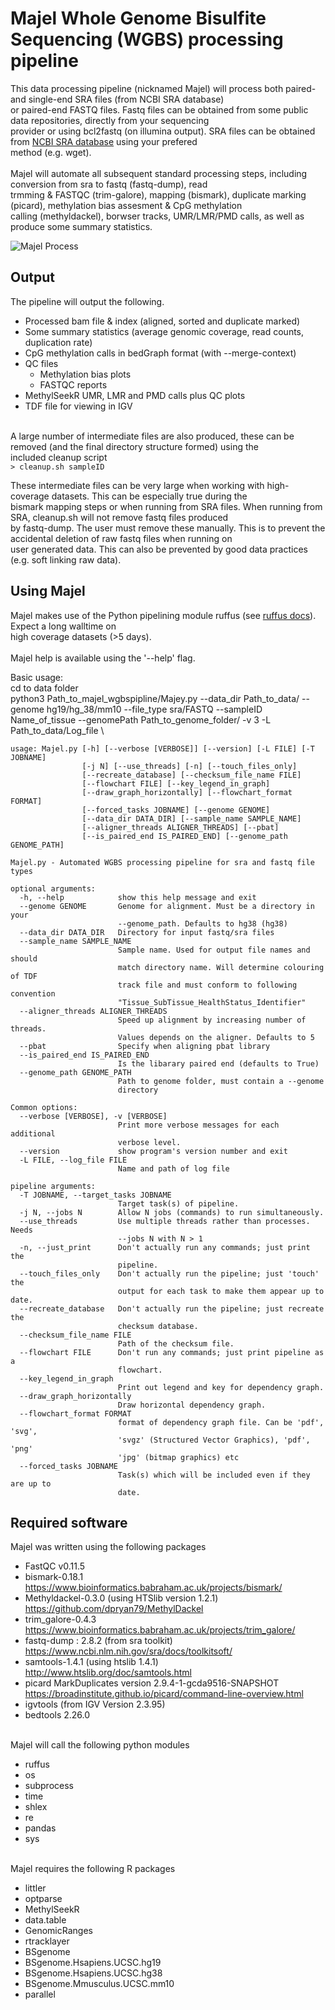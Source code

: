 # Majel Whole Genome Bisulfite Sequencing (WGBS) processing pipeline

This data processing pipeline (nicknamed Majel) will process both paired- and single-end SRA files (from NCBI SRA database)\
or paired-end FASTQ files. Fastq files can be obtained from some public data repositories, directly from your sequencing \
provider or using bcl2fastq (on illumina output). SRA files can be obtained from [NCBI SRA database](https://www.ncbi.nlm.nih.gov/) using your prefered \
method (e.g. wget).\
\
Majel will automate all subsequent standard processing steps, including conversion from sra to fastq (fastq-dump), read \
trmming & FASTQC (trim-galore), mapping (bismark), duplicate marking (picard), methylation bias assesment & CpG methylation \
calling (methyldackel), borwser tracks, UMR/LMR/PMD calls, as well as produce some summary statistics.

![Majel Process](./images/MajelFlowchart.png)

## Output 
The pipeline will output the following.

* Processed bam file & index (aligned, sorted and duplicate marked)
* Some summary statistics (average genomic coverage, read counts, duplication rate)
* CpG methylation calls in bedGraph format (with --merge-context)
* QC files
   * Methylation bias plots
   * FASTQC reports
* MethylSeekR UMR, LMR and PMD calls plus QC plots
* TDF file for viewing in IGV

\
A large number of intermediate files are also produced, these can be removed (and the final directory structure formed) using the \
included cleanup script\
```> cleanup.sh sampleID```

These intermediate files can be very large when working with high-coverage datasets. This can be especially true during the \
bismark mapping steps or when running from SRA files. When running from SRA, cleanup.sh will not remove fastq files produced\
by fastq-dump. The user must remove these manually. This is to prevent the accidental deletion of raw fastq files when running on\
user generated data. This can also be prevented by good data practices (e.g. soft linking raw data).

## Using Majel
Majel makes use of the Python pipelining module ruffus (see [ruffus docs](http://www.ruffus.org.uk/)). Expect a long walltime on\
high coverage datasets (>5 days).\
\
Majel help is available using the '--help' flag.

Basic usage:\
cd to data folder\
python3 Path_to_majel_wgbspipline/Majey.py --data_dir Path_to_data/ --genome hg19/hg_38/mm10 --file_type sra/FASTQ --sampleID Name_of_tissue --genomePath Path_to_genome_folder/ -v 3 -L Path_to_data/Log_file \

```
usage: Majel.py [-h] [--verbose [VERBOSE]] [--version] [-L FILE] [-T JOBNAME]
                [-j N] [--use_threads] [-n] [--touch_files_only]
                [--recreate_database] [--checksum_file_name FILE]
                [--flowchart FILE] [--key_legend_in_graph]
                [--draw_graph_horizontally] [--flowchart_format FORMAT]
                [--forced_tasks JOBNAME] [--genome GENOME]
                [--data_dir DATA_DIR] [--sample_name SAMPLE_NAME]
                [--aligner_threads ALIGNER_THREADS] [--pbat]
                [--is_paired_end IS_PAIRED_END] [--genome_path GENOME_PATH]

Majel.py - Automated WGBS processing pipeline for sra and fastq file types

optional arguments:
  -h, --help            show this help message and exit
  --genome GENOME       Genome for alignment. Must be a directory in your
                        --genome_path. Defaults to hg38 (hg38)
  --data_dir DATA_DIR   Directory for input fastq/sra files
  --sample_name SAMPLE_NAME
                        Sample name. Used for output file names and should
                        match directory name. Will determine colouring of TDF
                        track file and must conform to following convention
                        "Tissue_SubTissue_HealthStatus_Identifier"
  --aligner_threads ALIGNER_THREADS
                        Speed up alignment by increasing number of threads.
                        Values depends on the aligner. Defaults to 5
  --pbat                Specify when aligning pbat library
  --is_paired_end IS_PAIRED_END
                        Is the libarary paired end (defaults to True)
  --genome_path GENOME_PATH
                        Path to genome folder, must contain a --genome
                        directory

Common options:
  --verbose [VERBOSE], -v [VERBOSE]
                        Print more verbose messages for each additional
                        verbose level.
  --version             show program's version number and exit
  -L FILE, --log_file FILE
                        Name and path of log file

pipeline arguments:
  -T JOBNAME, --target_tasks JOBNAME
                        Target task(s) of pipeline.
  -j N, --jobs N        Allow N jobs (commands) to run simultaneously.
  --use_threads         Use multiple threads rather than processes. Needs
                        --jobs N with N > 1
  -n, --just_print      Don't actually run any commands; just print the
                        pipeline.
  --touch_files_only    Don't actually run the pipeline; just 'touch' the
                        output for each task to make them appear up to date.
  --recreate_database   Don't actually run the pipeline; just recreate the
                        checksum database.
  --checksum_file_name FILE
                        Path of the checksum file.
  --flowchart FILE      Don't run any commands; just print pipeline as a
                        flowchart.
  --key_legend_in_graph
                        Print out legend and key for dependency graph.
  --draw_graph_horizontally
                        Draw horizontal dependency graph.
  --flowchart_format FORMAT
                        format of dependency graph file. Can be 'pdf', 'svg',
                        'svgz' (Structured Vector Graphics), 'pdf', 'png'
                        'jpg' (bitmap graphics) etc
  --forced_tasks JOBNAME
                        Task(s) which will be included even if they are up to
                        date.
```
 
## Required software
Majel was written using the following packages
* FastQC v0.11.5
* bismark-0.18.1 https://www.bioinformatics.babraham.ac.uk/projects/bismark/
* Methyldackel-0.3.0 (using HTSlib version 1.2.1) https://github.com/dpryan79/MethylDackel
* trim_galore-0.4.3 https://www.bioinformatics.babraham.ac.uk/projects/trim_galore/
* fastq-dump : 2.8.2 (from sra toolkit) https://www.ncbi.nlm.nih.gov/sra/docs/toolkitsoft/
* samtools-1.4.1 (using htslib 1.4.1) http://www.htslib.org/doc/samtools.html
* picard MarkDuplicates version 2.9.4-1-gcda9516-SNAPSHOT https://broadinstitute.github.io/picard/command-line-overview.html
* igvtools (from IGV Version 2.3.95)
* bedtools 2.26.0

\
Majel will call the following python modules
* ruffus
* os
* subprocess
* time
* shlex
* re
* pandas
* sys

\
Majel requires the following R packages
* littler
* optparse
* MethylSeekR
* data.table
* GenomicRanges
* rtracklayer
* BSgenome
* BSgenome.Hsapiens.UCSC.hg19
* BSgenome.Hsapiens.UCSC.hg38
* BSgenome.Mmusculus.UCSC.mm10
* parallel
